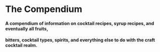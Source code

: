 # The Compendium
#### A compendium of information on cocktail recipes, syrup recipes, and eventually all fruits, 
#### bitters, cocktail types, spirits, and everything else to do with the craft cocktail realm.
